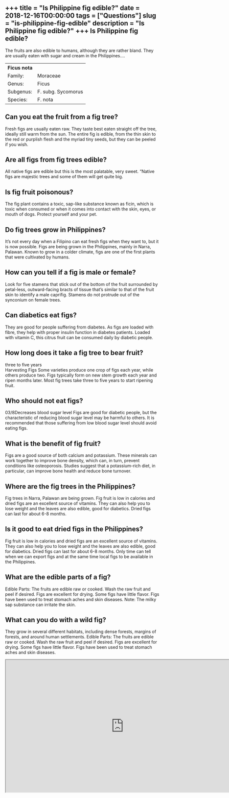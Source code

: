 +++
title = "Is Philippine fig edible?"
date = 2018-12-16T00:00:00
tags = ["Questions"]
slug = "is-philippine-fig-edible"
description = "Is Philippine fig edible?"
+++
Is Philippine fig edible?
-------------------------

The fruits are also edible to humans, although they are rather bland. They are usually eaten with sugar and cream in the Philippines….

<table><tr><th>Ficus nota</th></tr><tr><td>Family:</td><td>Moraceae</td></tr><tr><td>Genus:</td><td>Ficus</td></tr><tr><td>Subgenus:</td><td>F. subg. Sycomorus</td></tr><tr><td>Species:</td><td>F. nota</td></tr></table>

Can you eat the fruit from a fig tree?
--------------------------------------

Fresh figs are usually eaten raw. They taste best eaten straight off the tree, ideally still warm from the sun. The entire fig is edible, from the thin skin to the red or purplish flesh and the myriad tiny seeds, but they can be peeled if you wish.

Are all figs from fig trees edible?
-----------------------------------

All native figs are edible but this is the most palatable, very sweet. “Native figs are majestic trees and some of them will get quite big.

Is fig fruit poisonous?
-----------------------

The fig plant contains a toxic, sap-like substance known as ficin, which is toxic when consumed or when it comes into contact with the skin, eyes, or mouth of dogs. Protect yourself and your pet.

Do fig trees grow in Philippines?
---------------------------------

It’s not every day when a Filipino can eat fresh figs when they want to, but it is now possible. Figs are being grown in the Philippines, mainly in Narra, Palawan. Known to grow in a colder climate, figs are one of the first plants that were cultivated by humans.

How can you tell if a fig is male or female?
--------------------------------------------

Look for five stamens that stick out of the bottom of the fruit surrounded by petal-less, outward-facing bracts of tissue that’s similar to that of the fruit skin to identify a male caprifig. Stamens do not protrude out of the synconium on female trees.

Can diabetics eat figs?
-----------------------

They are good for people suffering from diabetes. As figs are loaded with fibre, they help with proper insulin function in diabetes patients. Loaded with vitamin C, this citrus fruit can be consumed daily by diabetic people.

How long does it take a fig tree to bear fruit?
-----------------------------------------------

three to five years  
Harvesting Figs Some varieties produce one crop of figs each year, while others produce two. Figs typically form on new stem growth each year and ripen months later. Most fig trees take three to five years to start ripening fruit.

Who should not eat figs?
------------------------

03/8Decreases blood sugar level Figs are good for diabetic people, but the characteristic of reducing blood sugar level may be harmful to others. It is recommended that those suffering from low blood sugar level should avoid eating figs.

What is the benefit of fig fruit?
---------------------------------

Figs are a good source of both calcium and potassium. These minerals can work together to improve bone density, which can, in turn, prevent conditions like osteoporosis. Studies suggest that a potassium-rich diet, in particular, can improve bone health and reduce bone turnover.

Where are the fig trees in the Philippines?
-------------------------------------------

Fig trees in Narra, Palawan are being grown. Fig fruit is low in calories and dried figs are an excellent source of vitamins. They can also help you to lose weight and the leaves are also edible, good for diabetics. Dried figs can last for about 6-8 months.

Is it good to eat dried figs in the Philippines?
------------------------------------------------

Fig fruit is low in calories and dried figs are an excellent source of vitamins. They can also help you to lose weight and the leaves are also edible, good for diabetics. Dried figs can last for about 6-8 months. Only time can tell when we can export figs and at the same time local figs to be available in the Philippines.

What are the edible parts of a fig?
-----------------------------------

Edible Parts: The fruits are edible raw or cooked. Wash the raw fruit and peel if desired. Figs are excellent for drying. Some figs have little flavor. Figs have been used to treat stomach aches and skin diseases. Note: The milky sap substance can irritate the skin.

What can you do with a wild fig?
--------------------------------

They grow in several different habitats, including dense forests, margins of forests, and around human settlements. Edible Parts: The fruits are edible raw or cooked. Wash the raw fruit and peel if desired. Figs are excellent for drying. Some figs have little flavor. Figs have been used to treat stomach aches and skin diseases.

<iframe allow="accelerometer; autoplay; clipboard-write; encrypted-media; gyroscope; picture-in-picture" allowfullscreen="" class="__youtube_prefs__  epyt-is-override  no-lazyload" data-no-lazy="1" data-origheight="433" data-origwidth="770" data-skipgform_ajax_framebjll="" height="433" id="_ytid_77561" loading="lazy" src="https://www.youtube.com/embed/x2ngRpydvpU?enablejsapi=1&autoplay=0&cc_load_policy=0&cc_lang_pref=&iv_load_policy=1&loop=0&modestbranding=0&rel=1&fs=1&playsinline=0&autohide=2&theme=dark&color=red&controls=1&" title="YouTube player" width="770"></iframe>